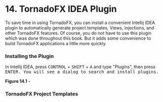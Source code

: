 # 14. TornadoFX IDEA Plugin

To save time in using TornadoFX, you can install a convenient Intellij IDEA plugin to automatically generate project templates, Views, injections, and other TornadoFX features. Of course, you do not have to use this plugin which was done throughout this book. But it adds some convenience to build TornadoFX applications a little more quickly. 

### Installing the Plugin

In Intellij IDEA, press <kbd>CONTROL</kbd> + <kbd>SHIFT</kbd> + <kbd>A</kbd> and type "Plugins", then press  <kbd>ENTER<kbd>. You will see a dialog to search and install plugins.

**Figure 14.1** - 


### TornadoFX Project Templates



